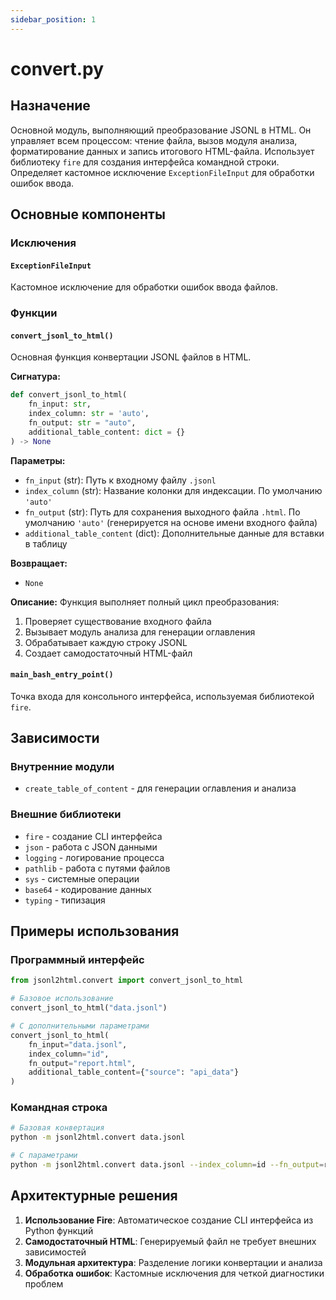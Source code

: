 ```yaml
---
sidebar_position: 1
---
```


# convert.py

## Назначение

Основной модуль, выполняющий преобразование JSONL в HTML. Он управляет всем процессом: чтение файла, вызов модуля анализа, форматирование данных и запись итогового HTML-файла. Использует библиотеку `fire` для создания интерфейса командной строки. Определяет кастомное исключение `ExceptionFileInput` для обработки ошибок ввода.

## Основные компоненты

### Исключения

#### `ExceptionFileInput`
Кастомное исключение для обработки ошибок ввода файлов.

### Функции

#### `convert_jsonl_to_html()`

Основная функция конвертации JSONL файлов в HTML.

**Сигнатура:**
```python
def convert_jsonl_to_html(
    fn_input: str, 
    index_column: str = 'auto', 
    fn_output: str = "auto", 
    additional_table_content: dict = {}
) -> None
```

**Параметры:**
- `fn_input` (str): Путь к входному файлу `.jsonl`
- `index_column` (str): Название колонки для индексации. По умолчанию `'auto'`
- `fn_output` (str): Путь для сохранения выходного файла `.html`. По умолчанию `'auto'` (генерируется на основе имени входного файла)
- `additional_table_content` (dict): Дополнительные данные для вставки в таблицу

**Возвращает:**
- `None`

**Описание:**
Функция выполняет полный цикл преобразования:
1. Проверяет существование входного файла
2. Вызывает модуль анализа для генерации оглавления
3. Обрабатывает каждую строку JSONL
4. Создает самодостаточный HTML-файл

#### `main_bash_entry_point()`

Точка входа для консольного интерфейса, используемая библиотекой `fire`.

## Зависимости

### Внутренние модули
- `create_table_of_content` - для генерации оглавления и анализа

### Внешние библиотеки
- `fire` - создание CLI интерфейса
- `json` - работа с JSON данными
- `logging` - логирование процесса
- `pathlib` - работа с путями файлов
- `sys` - системные операции
- `base64` - кодирование данных
- `typing` - типизация

## Примеры использования

### Программный интерфейс

```python
from jsonl2html.convert import convert_jsonl_to_html

# Базовое использование
convert_jsonl_to_html("data.jsonl")

# С дополнительными параметрами
convert_jsonl_to_html(
    fn_input="data.jsonl",
    index_column="id",
    fn_output="report.html",
    additional_table_content={"source": "api_data"}
)
```

### Командная строка

```bash
# Базовая конвертация
python -m jsonl2html.convert data.jsonl

# С параметрами
python -m jsonl2html.convert data.jsonl --index_column=id --fn_output=report.html
```

## Архитектурные решения

1. **Использование Fire**: Автоматическое создание CLI интерфейса из Python функций
2. **Самодостаточный HTML**: Генерируемый файл не требует внешних зависимостей
3. **Модульная архитектура**: Разделение логики конвертации и анализа
4. **Обработка ошибок**: Кастомные исключения для четкой диагностики проблем
